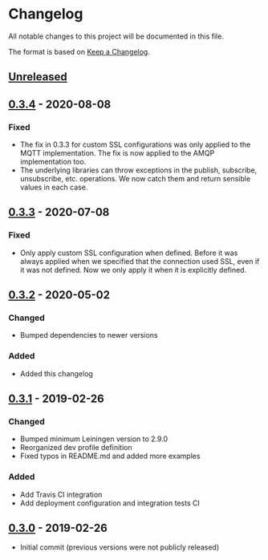 # Changelog
All notable changes to this project will be documented in this file.

The format is based on [Keep a Changelog](http://keepachangelog.com/en/1.0.0/).

## [Unreleased]

## [0.3.4] - 2020-08-08
### Fixed
- The fix in 0.3.3 for custom SSL configurations was only applied to the MQTT implementation. The fix is now applied to the AMQP implementation too.
- The underlying libraries can throw exceptions in the publish, subscribe, unsubscribe, etc. operations. We now catch them and return sensible values in each case.

## [0.3.3] - 2020-07-08
### Fixed
- Only apply custom SSL configuration when defined. Before it was always applied when we specified that the connection used SSL, even if it was not defined. Now we only apply it when it is explicitly defined.

## [0.3.2] - 2020-05-02
### Changed
- Bumped dependencies to newer versions

### Added
- Added this changelog

## [0.3.1] - 2019-02-26
### Changed
- Bumped minimum Leiningen version to 2.9.0
- Reorganized dev profile definition
- Fixed typos in README.md and added more examples

### Added
- Add Travis CI integration
- Add deployment configuration and integration tests CI 

## [0.3.0] - 2019-02-26
- Initial commit (previous versions were not publicly released)

[UNRELEASED]: https://github.com/magnetcoop/pubsub/compare/v0.3.4...HEAD
[0.3.4]: https://github.com/magnetcoop/pubsub/compare/v0.3.3...v0.3.4
[0.3.3]: https://github.com/magnetcoop/pubsub/compare/v0.3.2...v0.3.3
[0.3.2]: https://github.com/magnetcoop/pubsub/compare/v0.3.1...v0.3.2
[0.3.1]: https://github.com/magnetcoop/pubsub/compare/v0.3.0...v0.3.1
[0.3.0]: https://github.com/magnetcoop/pubsub/releases/tag/v0.3.0
